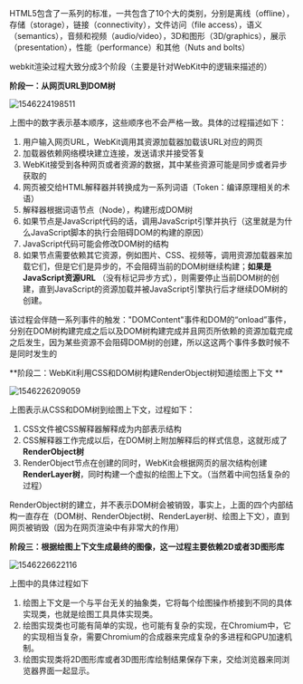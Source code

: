 HTML5包含了一系列的标准，一共包含了10个大的类别，分别是离线（offline），存储（storage），链接（connectivity），文件访问（file access），语义（semantics），音频和视频（audio/video），3D和图形（3D/graphics），展示（presentation），性能（performance）和其他（Nuts and bolts）



webkit渲染过程大致分成3个阶段（主要是针对WebKit中的逻辑来描述的）

**阶段一：从网页URL到DOM树**

![1546224198511](C:\Users\LQ\AppData\Roaming\Typora\typora-user-images\1546224198511.png)

上图中的数字表示基本顺序，这些顺序也不会严格一致。具体的过程描述如下：

1. 用户输入网页URL，WebKit调用其资源加载器加载该URL对应的网页
2. 加载器依赖网络模块建立连接，发送请求并接受答复
3. WebKit接受到各种网页或者资源的数据，其中某些资源可能是同步或者异步获取的
4. 网页被交给HTML解释器并转换成为一系列词语（Token：编译原理相关的术语）
5. 解释器根据词语节点（Node），构建形成DOM树
6. 如果节点是JavaScript代码的话，调用JavaScript引擎并执行（这里就是为什么JavaScript脚本的执行会阻碍DOM的构建的原因）
7. JavaScript代码可能会修改DOM树的结构
8. 如果节点需要依赖其它资源，例如图片、CSS、视频等，调用资源加载器来加载它们，但是它们是异步的，不会阻碍当前的DOM树继续构建；**如果是JavaScript资源URL** （没有标记异步方式），则需要停止当前DOM树的创建，直到JavaScript的资源加载并被JavaScript引擎执行后才继续DOM树的创建。

该过程会伴随一系列事件的触发："DOMContent"事件和DOM的“onload”事件，分别在DOM树构建完成之后以及DOM树构建完成并且网页所依赖的资源加载完成之后发生，因为某些资源不会阻碍DOM树的创建，所以这这两个事件多数时候不是同时发生的

**阶段二：WebKit利用CSS和DOM树构建RenderObject树知道绘图上下文 **

![1546226209059](C:\Users\LQ\AppData\Roaming\Typora\typora-user-images\1546226209059.png)



上图表示从CSS和DOM树到绘图上下文，过程如下：

1. CSS文件被CSS解释器解释成为内部表示结构
2. CSS解释器工作完成以后，在DOM树上附加解释后的样式信息，这就形成了**RenderObject树**
3. RenderObject节点在创建的同时，WebKit会根据网页的层次结构创建 **RenderLayer树**，同时构建一个虚拟的绘图上下文。（当然着中间包括复杂的过程）

RenderObject树的建立，并不表示DOM树会被销毁，事实上，上面的四个内部结构一直存在（DOM树、RenderObject树、RenderLayer树、绘图上下文），直到网页被销毁（因为在网页渲染中有非常大的作用）



**阶段三：根据绘图上下文生成最终的图像，这一过程主要依赖2D或者3D图形库**

![1546226622116](C:\Users\LQ\AppData\Roaming\Typora\typora-user-images\1546226622116.png)

上图中的具体过程如下

1. 绘图上下文是一个与平台无关的抽象类，它将每个绘图操作桥接到不同的具体实现类，也就是绘图工具具体实现类。
2. 绘图实现类也可能有简单的实现，也可能有复杂的实现，在Chromium中，它的实现相当复杂，需要Chromium的合成器来完成复杂的多进程和GPU加速机制。
3. 绘图实现类将2D图形库或者3D图形库绘制结果保存下来，交给浏览器来同浏览器界面一起显示。





